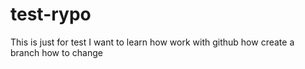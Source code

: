 # test-rypo
This is just for test
I want to learn how work with github
how create a branch
how to change
